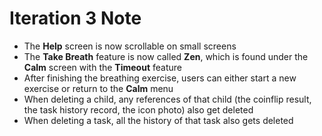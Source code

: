 # Iteration 3 Note

- The **Help** screen is now scrollable on small screens
- The **Take Breath** feature is now called **Zen**, which is found under the **Calm** screen with the **Timeout** feature
- After finishing the breathing exercise, users can either start a new exercise or return to the **Calm** menu
- When deleting a child, any references of that child (the coinflip result, the task history record, the icon photo) also get deleted
- When deleting a task, all the history of that task also gets deleted